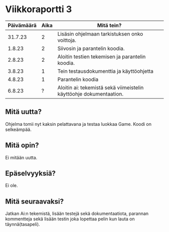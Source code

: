 # Viikkoraportti 3

| Päivämäärä |     Aika      |                                     Mitä tein?                                  |
|------------|---------------|---------------------------------------------------------------------------------|
|   31.7.23  |      2     | Lisäsin ohjelmaan tarkistuksen onko voittoja. |
|  1.8.23  | 2 |  Siivosin ja parantelin koodia.  |
|   2.8.23  | 2 | Aloitin testien tekemisen ja parantelin koodia.  |
|   3.8.23  | 1 | Tein testausdokumenttia ja käyttöohjetta   |
|   4.8.23  |   1   |   Parantelin koodia   |
|   6.8.23  |   ?   |   Aloitin ai: tekemistä sekä viimeistelin käyttöohje dokumentaation.   |

## Mitä uutta?
Ohjelma tomii nyt kaksin pelattavana ja testaa luokkaa Game. Koodi on selkeämpää.

## Mitä opin?
Ei mitään uutta.

## Epäselvyyksiä?
Ei ole.

## Mitä seuraavaksi?
Jatkan Ai:n tekemistä, lisään testejä sekä dokumentaatiota, parannan kommentteja sekä lisään testin joka lopettaa pelin kun lauta on täynnä(tasapeli).